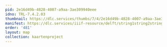 ```yaml
---
pid: 2e16d49b-4828-4007-a9aa-3ae309940eee
idno: TRL-7.4.2.03
thumbnail: https://dlc.services/thumbs/7/4/2e16d49b-4828-4007-a9aa-3ae309940eee/full/400,339/0/default.jpg
manifest: https://dlc.services/iiif-resource/delft/string1string2string3/kaartenproject-2007/TRL-7.4.2.03
order: '481'
layout: map
collection: kaartenproject
---
```

